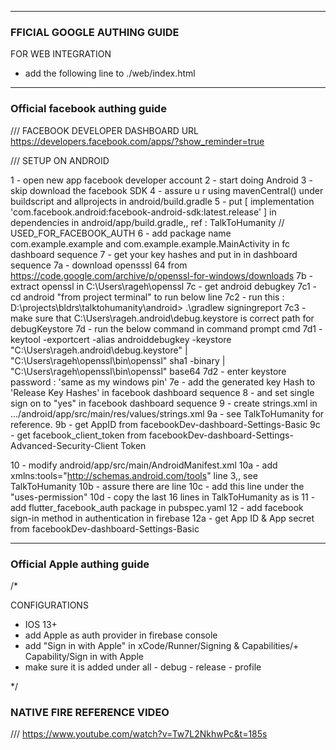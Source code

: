 
---


### FFICIAL GOOGLE AUTHING GUIDE

FOR WEB INTEGRATION

- add the following line to ./web/index.html

<meta name="google-signin-client_id" content="YOUR_GOOGLE_SIGN_IN_OAUTH_CLIENT_ID.apps.googleusercontent.com">


---

### Official facebook authing guide

/// FACEBOOK DEVELOPER DASHBOARD URL
https://developers.facebook.com/apps/?show_reminder=true

/// SETUP ON ANDROID

1 - open new app facebook developer account
2 - start doing Android
3 - skip download the facebook SDK
4 - assure u r using mavenCentral() under buildscript and allprojects in android/build.gradle
5 - put [ implementation 'com.facebook.android:facebook-android-sdk:latest.release' ] in
dependencies in  android/app/build.gradle,, ref : TalkToHumanity // USED_FOR_FACEBOOK_AUTH
6 - add package name com.example.example and com.example.example.MainActivity in fc dashboard
sequence
7 - get your key hashes and put in in dashboard sequence
  7a - download opensssl 64 from https://code.google.com/archive/p/openssl-for-windows/downloads
  7b - extract openssl in C:\Users\rageh\openssl
  7c - get android debugkey
    7c1 - cd android "from project terminal" to run below line
    7c2 - run this : D:\projects\bldrs\talktohumanity\android> .\gradlew signingreport
    7c3 - make sure that C:\Users\rageh\.android\debug.keystore is correct path for debugKeystore
  7d - run the below command in command prompt cmd
    7d1 - keytool -exportcert -alias androiddebugkey -keystore "C:\Users\rageh\.android\debug.keystore" | "C:\Users\rageh\openssl\bin\openssl" sha1 -binary | "C:\Users\rageh\openssl\bin\openssl" base64
    7d2 - enter keystore password : 'same as my windows pin'
  7e - add the generated key Hash to 'Release Key Hashes' in facebook dashboard sequence
8 - and set single sign on to "yes" in facebook dashboard sequence
9 - create strings.xml in .../android/app/src/main/res/values/strings.xml
  9a - see TalkToHumanity for reference.
  9b - get AppID from facebookDev-dashboard-Settings-Basic
  9c - get facebook_client_token from facebookDev-dashboard-Settings-Advanced-Security-Client Token

10 - modify android/app/src/main/AndroidManifest.xml
  10a - add xmlns:tools="http://schemas.android.com/tools" line 3,, see TalkToHumanity
  10b - assure there are <uses-permission android:name="android.permission.INTERNET" /> line
  10c - add this line under the "uses-permission" <uses-permission android:name="com.google.android.gms.permission.AD_ID" tools:node="remove"/>
  10d - copy the last 16 lines in TalkToHumanity as is
11 - add flutter_facebook_auth package in pubspec.yaml
12 - add facebook sign-in method in authentication in firebase
  12a - get App ID & App secret from facebookDev-dashboard-Settings-Basic

---

### Official Apple authing guide

/*

  CONFIGURATIONS

- IOS 13+
- add Apple as auth provider in firebase console
- add "Sign in with Apple" in xCode/Runner/Signing & Capabilities/+ Capability/Sign in with Apple
- make sure it is added under all - debug - release - profile

 */


### NATIVE FIRE REFERENCE VIDEO
  /// https://www.youtube.com/watch?v=Tw7L2NkhwPc&t=185s
